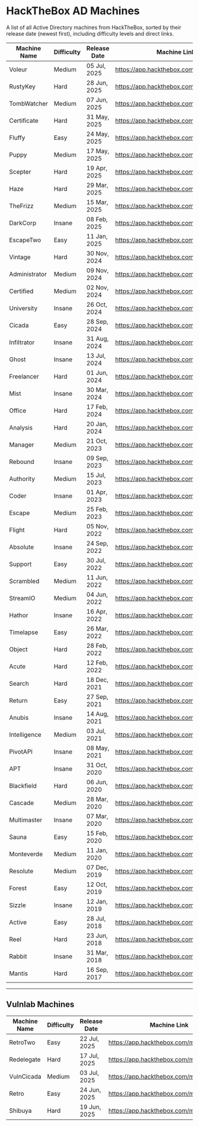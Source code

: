 # HackTheBox AD Machines

A list of all Active Directory machines from HackTheBox, sorted by their release date (newest first), including difficulty levels and direct links.

| Machine Name   | Difficulty | Release Date    | Machine Link                                    |
|----------------|------------|-----------------|-------------------------------------------------|
| Voleur         | Medium     | 05 Jul, 2025    | https://app.hackthebox.com/machines/670 |
| RustyKey       | Hard       | 28 Jun, 2025    | https://app.hackthebox.com/machines/669 |
| TombWatcher    | Medium     | 07 Jun, 2025    | https://app.hackthebox.com/machines/664 |
| Certificate    | Hard       | 31 May, 2025    | https://app.hackthebox.com/machines/663 |
| Fluffy         | Easy       | 24 May, 2025    | https://app.hackthebox.com/machines/662 |
| Puppy          | Medium     | 17 May, 2025    | https://app.hackthebox.com/machines/661 |
| Scepter        | Hard       | 19 Apr, 2025    | https://app.hackthebox.com/machines/657 |
| Haze           | Hard       | 29 Mar, 2025    | https://app.hackthebox.com/machines/654 |
| TheFrizz       | Medium     | 15 Mar, 2025    | https://app.hackthebox.com/machines/652 |
| DarkCorp       | Insane     | 08 Feb, 2025    | https://app.hackthebox.com/machines/647 |
| EscapeTwo      | Easy       | 11 Jan, 2025    | https://app.hackthebox.com/machines/642 |
| Vintage        | Hard       | 30 Nov, 2024    | https://app.hackthebox.com/machines/637 |
| Administrator  | Medium     | 09 Nov, 2024    | https://app.hackthebox.com/machines/634 |
| Certified      | Medium     | 02 Nov, 2024    | https://app.hackthebox.com/machines/633 |
| University     | Insane     | 26 Oct, 2024    | https://app.hackthebox.com/machines/632 |
| Cicada         | Easy       | 28 Sep, 2024    | https://app.hackthebox.com/machines/627 |
| Infiltrator    | Insane     | 31 Aug, 2024    | https://app.hackthebox.com/machines/623 |
| Ghost          | Insane     | 13 Jul, 2024    | https://app.hackthebox.com/machines/616 |
| Freelancer     | Hard       | 01 Jun, 2024    | https://app.hackthebox.com/machines/604 |
| Mist           | Insane     | 30 Mar, 2024    | https://app.hackthebox.com/machines/595 |
| Office         | Hard       | 17 Feb, 2024    | https://app.hackthebox.com/machines/588 |
| Analysis       | Hard       | 20 Jan, 2024    | https://app.hackthebox.com/machines/584 |
| Manager        | Medium     | 21 Oct, 2023    | https://app.hackthebox.com/machines/572 |
| Rebound        | Insane     | 09 Sep, 2023    | https://app.hackthebox.com/machines/560 |
| Authority      | Medium     | 15 Jul, 2023    | https://app.hackthebox.com/machines/553 |
| Coder          | Insane     | 01 Apr, 2023    | https://app.hackthebox.com/machines/536 |
| Escape         | Medium     | 25 Feb, 2023    | https://app.hackthebox.com/machines/531 |
| Flight         | Hard       | 05 Nov, 2022    | https://app.hackthebox.com/machines/510 |
| Absolute       | Insane     | 24 Sep, 2022    | https://app.hackthebox.com/machines/498 |
| Support        | Easy       | 30 Jul, 2022    | https://app.hackthebox.com/machines/484 |
| Scrambled      | Medium     | 11 Jun, 2022    | https://app.hackthebox.com/machines/476 |
| StreamIO       | Medium     | 04 Jun, 2022    | https://app.hackthebox.com/machines/474 |
| Hathor         | Insane     | 16 Apr, 2022    | https://app.hackthebox.com/machines/459 |
| Timelapse      | Easy       | 26 Mar, 2022    | https://app.hackthebox.com/machines/452 |
| Object         | Hard       | 28 Feb, 2022    | https://app.hackthebox.com/machines/447 |
| Acute          | Hard       | 12 Feb, 2022    | https://app.hackthebox.com/machines/438 |
| Search         | Hard       | 18 Dec, 2021    | https://app.hackthebox.com/machines/422 |
| Return         | Easy       | 27 Sep, 2021    | https://app.hackthebox.com/machines/401 |
| Anubis         | Insane     | 14 Aug, 2021    | https://app.hackthebox.com/machines/371 |
| Intelligence   | Medium     | 03 Jul, 2021    | https://app.hackthebox.com/machines/357 |
| PivotAPI       | Insane     | 08 May, 2021    | https://app.hackthebox.com/machines/345 |
| APT            | Insane     | 31 Oct, 2020    | https://app.hackthebox.com/machines/296 |
| Blackfield     | Hard       | 06 Jun, 2020    | https://app.hackthebox.com/machines/255 |
| Cascade        | Medium     | 28 Mar, 2020    | https://app.hackthebox.com/machines/235 |
| Multimaster    | Insane     | 07 Mar, 2020    | https://app.hackthebox.com/machines/232 |
| Sauna          | Easy       | 15 Feb, 2020    | https://app.hackthebox.com/machines/229 |
| Monteverde     | Medium     | 11 Jan, 2020    | https://app.hackthebox.com/machines/223 |
| Resolute       | Medium     | 07 Dec, 2019    | https://app.hackthebox.com/machines/220 |
| Forest         | Easy       | 12 Oct, 2019    | https://app.hackthebox.com/machines/212 |
| Sizzle         | Insane     | 12 Jan, 2019    | https://app.hackthebox.com/machines/169 |
| Active         | Easy       | 28 Jul, 2018    | https://app.hackthebox.com/machines/148 |
| Reel           | Hard       | 23 Jun, 2018    | https://app.hackthebox.com/machines/143 |
| Rabbit         | Insane     | 31 Mar, 2018    | https://app.hackthebox.com/machines/133 |
| Mantis         | Hard       | 16 Sep, 2017    | https://app.hackthebox.com/machines/98 |

---

## Vulnlab Machines

| Machine Name   | Difficulty | Release Date    | Machine Link                                    |
|----------------|------------|-----------------|-------------------------------------------------|
| RetroTwo       | Easy       | 22 Jul, 2025    | https://app.hackthebox.com/machines/685 |
| Redelegate     | Hard       | 17 Jul, 2025    | https://app.hackthebox.com/machines/681 |
| VulnCicada     | Medium     | 03 Jul, 2025    | https://app.hackthebox.com/machines/677 |
| Retro          | Easy       | 24 Jun, 2025    | https://app.hackthebox.com/machines/671 |
| Shibuya        | Hard       | 19 Jun, 2025    | https://app.hackthebox.com/machines/667 |
